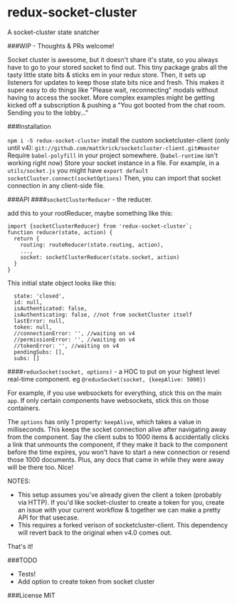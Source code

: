 # redux-socket-cluster
A socket-cluster state snatcher

###WIP - Thoughts & PRs welcome!

Socket cluster is awesome, but it doesn't share it's state, so you always have to go to your stored socket to find out. 
This tiny package grabs all the tasty little state bits & sticks em in your redux store. 
Then, it sets up listeners for updates to keep those state bits nice and fresh.
This makes it super easy to do things like "Please wait, reconnecting" modals without having to access the socket.
More complex examples might be getting kicked off a subscription & pushing a 
"You got booted from the chat room. Sending you to the lobby..."

###Installation

`npm i -S redux-socket-cluster`
install the custom socketcluster-client (only until v4): `git://github.com/mattkrick/socketcluster-client.git#master` 
Require `babel-polyfill` in your project somewhere. (`babel-runtime` isn't working right now)
Store your socket instance in a file. For example, in a `utils/socket.js` you might have
`export default socketCluster.connect(socketOptions)`
Then, you can import that socket connection in any client-side file.

###API
####`socketClusterReducer` - the reducer. 

add this to your rootReducer, maybe something like this:
```
import {socketClusterReducer} from 'redux-socket-cluster`;
function reducer(state, action) {
  return {
    routing: routeReducer(state.routing, action),
    ...,
    socket: socketClusterReducer(state.socket, action)
  }
}
```
This initial state object looks like this:

```
  state: 'closed',
  id: null,
  isAuthenticated: false,
  isAuthenticating: false, //not from socketCluster itself
  lastError: null,
  token: null,
  //connectionError: '', //waiting on v4
  //permissionError: '', //waiting on v4
  //tokenError: '', //waiting on v4
  pendingSubs: [],
  subs: []
```
####`reduxSocket(socket, options)` - a HOC to put on your highest level real-time component.
eg `@reduxSocket(socket, {keepAlive: 5000})`

For example, if you use websockets for everything, stick this on the main `app`. 
If only certain components have websockets, stick this on those containers. 
 
The `options` has only 1 property: `keepAlive`, which takes a value in milliseconds. 
This keeps the socket connection alive after navigating away from the component.
Say the client subs to 1000 items & accidentally clicks a link that unmounts the component,
if they make it back to the component before the time expires, you won't have to start a new connection or resend
those 1000 documents. Plus, any docs that came in while they were away will be there too. Nice!

NOTES: 
 - This setup assumes you've already given the client a token (probably via HTTP). If you'd like socket-cluster to 
create a token for you, create an issue with your current workflow & together we can make a pretty API for that usecase.
 - This requires a forked verison of socketcluster-client. This dependency will revert back to the original
when v4.0 comes out.

That's it!

###TODO
- Tests! 
- Add option to create token from socket cluster



###License
MIT
